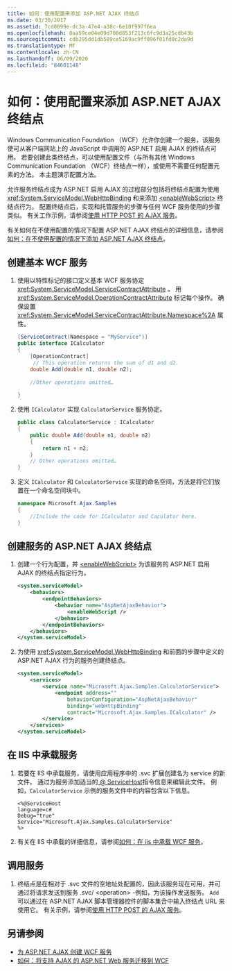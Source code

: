 ```yaml
---
title: 如何：使用配置来添加 ASP.NET AJAX 终结点
ms.date: 03/30/2017
ms.assetid: 7cd0099e-dc3a-47e4-a38c-6e10f997f6ea
ms.openlocfilehash: 0aa59ce04e09d700d853f213c6fc9d3a25cdb43b
ms.sourcegitcommit: cdb295dd1db589ce5169ac9ff096f01fd0c2da9d
ms.translationtype: MT
ms.contentlocale: zh-CN
ms.lasthandoff: 06/09/2020
ms.locfileid: "84601148"
---
```

# <a name="how-to-use-configuration-to-add-an-aspnet-ajax-endpoint"></a>如何：使用配置来添加 ASP.NET AJAX 终结点
Windows Communication Foundation （WCF）允许你创建一个服务，该服务使可从客户端网站上的 JavaScript 中调用的 ASP.NET 启用 AJAX 的终结点可用。 若要创建此类终结点，可以使用配置文件（与所有其他 Windows Communication Foundation （WCF）终结点一样），或使用不需要任何配置元素的方法。 本主题演示配置方法。  
  
 允许服务终结点成为 ASP.NET 启用 AJAX 的过程部分包括将终结点配置为使用 <xref:System.ServiceModel.WebHttpBinding> 和来添加 [\<enableWebScript>](../../configure-apps/file-schema/wcf/enablewebscript.md) 终结点行为。 配置终结点后，实现和托管服务的步骤与任何 WCF 服务使用的步骤类似。 有关工作示例，请参阅[使用 HTTP POST 的 AJAX 服务](../samples/ajax-service-using-http-post.md)。  
  
 有关如何在不使用配置的情况下配置 ASP.NET AJAX 终结点的详细信息，请参阅[如何：在不使用配置的情况下添加 ASP.NET AJAX 终结点](how-to-add-an-aspnet-ajax-endpoint-without-using-configuration.md)。  
  
## <a name="to-create-a-basic-wcf-service"></a>创建基本 WCF 服务  
  
1. 使用以特性标记的接口定义基本 WCF 服务协定 <xref:System.ServiceModel.ServiceContractAttribute> 。 用 <xref:System.ServiceModel.OperationContractAttribute> 标记每个操作。 确保设置 <xref:System.ServiceModel.ServiceContractAttribute.Namespace%2A> 属性。  
  
    ```csharp
    [ServiceContract(Namespace = "MyService")]  
    public interface ICalculator  
    {  
        [OperationContract]  
         // This operation returns the sum of d1 and d2.  
        double Add(double n1, double n2);  
  
        //Other operations omitted…  
  
    }  
    ```  
  
2. 使用 `ICalculator` 实现 `CalculatorService` 服务协定。  
  
    ```csharp
    public class CalculatorService : ICalculator  
    {  
        public double Add(double n1, double n2)  
        {  
            return n1 + n2;  
        }
        // Other operations omitted…
    }
    ```  
  
3. 定义 `ICalculator` 和 `CalculatorService` 实现的命名空间，方法是将它们放置在一个命名空间块中。  
  
    ```csharp
    namespace Microsoft.Ajax.Samples
    {  
        //Include the code for ICalculator and Caculator here.  
    }  
    ```  
  
## <a name="to-create-an-aspnet-ajax-endpoint-for-the-service"></a>创建服务的 ASP.NET AJAX 终结点  
  
1. 创建一个行为配置，并 [\<enableWebScript>](../../configure-apps/file-schema/wcf/enablewebscript.md) 为该服务的 ASP.NET 启用 AJAX 的终结点指定行为。  
  
    ```xml  
    <system.serviceModel>  
        <behaviors>  
            <endpointBehaviors>  
                <behavior name="AspNetAjaxBehavior">  
                    <enableWebScript />  
                </behavior>  
            </endpointBehaviors>  
        </behaviors>  
    </system.serviceModel>  
    ```  
  
2. 为使用 <xref:System.ServiceModel.WebHttpBinding> 和前面的步骤中定义的 ASP.NET AJAX 行为的服务创建终结点。  
  
    ```xml  
    <system.serviceModel>  
        <services>  
            <service name="Microsoft.Ajax.Samples.CalculatorService">  
                <endpoint address=""  
                    behaviorConfiguration="AspNetAjaxBehavior"
                    binding="webHttpBinding"  
                    contract="Microsoft.Ajax.Samples.ICalculator" />  
            </service>  
        </services>  
    </system.serviceModel>
    ```  
  
## <a name="to-host-the-service-in-iis"></a>在 IIS 中承载服务  
  
1. 若要在 IIS 中承载服务，请使用应用程序中的 .svc 扩展创建名为 service 的新文件。 通过为服务添加适当的[ \@ ServiceHost](../../configure-apps/file-schema/wcf-directive/servicehost.md)指令信息来编辑此文件。 例如，`CalculatorService` 示例的服务文件中的内容包含以下信息。  
  
    ```
    <%@ServiceHost
    language=c#
    Debug="true"
    Service="Microsoft.Ajax.Samples.CalculatorService"  
    %>  
    ```  
  
2. 有关在 IIS 中承载的详细信息，请参阅[如何：在 iis 中承载 WCF 服务](how-to-host-a-wcf-service-in-iis.md)。  
  
## <a name="to-call-the-service"></a>调用服务  
  
1. 终结点是在相对于 .svc 文件的空地址处配置的，因此该服务现在可用，并可通过将请求发送到服务 .svc/ \<operation> -例如，为该操作发送服务。 `Add` 可以通过在 ASP.NET AJAX 脚本管理器控件的脚本集合中输入终结点 URL 来使用它。 有关示例，请参阅[使用 HTTP POST 的 AJAX 服务](../samples/ajax-service-using-http-post.md)。  
  
## <a name="see-also"></a>另请参阅

- [为 ASP.NET AJAX 创建 WCF 服务](creating-wcf-services-for-aspnet-ajax.md)
- [如何：将支持 AJAX 的 ASP.NET Web 服务迁移到 WCF](how-to-migrate-ajax-enabled-aspnet-web-services-to-wcf.md)
